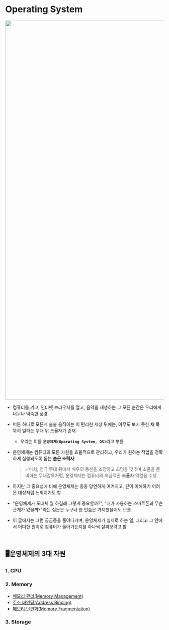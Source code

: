 # Operating System

<img src="https://images.unsplash.com/photo-1637607699029-8568cd757a5a?q=80&w=2070&auto=format&fit=crop&ixlib=rb-4.0.3&ixid=M3wxMjA3fDB8MHxwaG90by1wYWdlfHx8fGVufDB8fHx8fA%3D%3D" width="1200"/>

- 컴퓨터를 켜고, 인터넷 브라우저를 열고, 음악을 재생하는 그 모든 순간은 우리에게 너무나 익숙한 풍경
- 버튼 하나로 모든게 술술 움직이는 이 편리한 세상 뒤에는, 아무도 보지 못한 채 묵묵히 일하는 무대 뒤 조율자가 존재
    - 우리는 이를 <b>`운영체제(Operating System, OS)`</b>라고 부름
- 운영체제는 컴퓨터의 모든 자원을 효율적으로 관리하고, 우리가 원하는 작업을 정확하게 실행되도록 돕는 <b>숨은 조력자</b>  
    > ✅마치, 연극 무대 뒤에서 배우의 동선을 조정하고 조명을 맞추며 소품을 준비하는 무대감독처럼, 운영체제는 컴퓨터의 핵심적인 <b>조율자</b> 역할을 수행  

- 하지만 그 중요성에 비해 운영체제는 종종 당연하게 여겨지고, 깊이 이해하기 어려운 대상처럼 느껴지기도 함
- "운영체제가 도대체 뭘 하길래 그렇게 중요할까?", "내가 사용하는 스마트폰과 무슨 관계가 있을까?"라는 질문은 누구나 한 번쯤은 가져봤을지도 모름
- 이 글에서는 그런 궁금증을 풀어나가며, 운영체제가 실제로 하는 일, 그리고 그 안에서 어떠한 원리로 컴퓨터가 돌아가는지를 하나씩 살펴보려고 함

<br>

## 🖥️운영체제의 3대 자원
### 1. CPU

### 2. Memory
- [메모리 관리(Memory Management)](/OS/Memory%20Management.md)
- [주소 바인딩(Address Binding)](/OS/Memory%20Address%20Binding.md)
- [메모리 단편화(Memory Fragmentation)](/OS/Memory%20Fragmentation.md)  

### 3. Storage